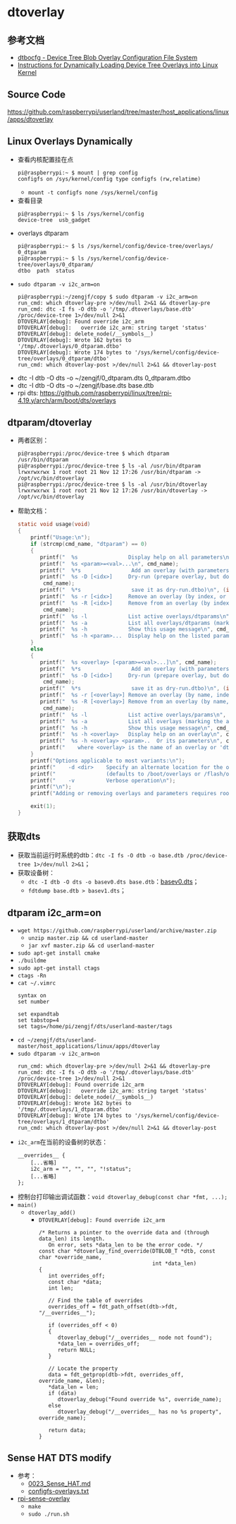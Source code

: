 # dtoverlay

## 参考文档

* [dtbocfg - Device Tree Blob Overlay Configuration File System](https://github.com/ikwzm/dtbocfg)
* [Instructions for Dynamically Loading Device Tree Overlays into Linux Kernel](https://www.96boards.org/documentation/consumer/dragonboard/dragonboard410c/guides/dt-overlays.md.html)

## Source Code

https://github.com/raspberrypi/userland/tree/master/host_applications/linux/apps/dtoverlay

## Linux Overlays Dynamically

* 查看内核配置挂在点
  ```
  pi@raspberrypi:~ $ mount | grep config
  configfs on /sys/kernel/config type configfs (rw,relatime)
  ```
  * `mount -t configfs none /sys/kernel/config`
* 查看目录 
  ```
  pi@raspberrypi:~ $ ls /sys/kernel/config
  device-tree  usb_gadget
  ```
* overlays dtparam 
  ```
  pi@raspberrypi:~ $ ls /sys/kernel/config/device-tree/overlays/
  0_dtparam
  pi@raspberrypi:~ $ ls /sys/kernel/config/device-tree/overlays/0_dtparam/
  dtbo  path  status
  ```
* `sudo dtparam -v i2c_arm=on`
  ```
  pi@raspberrypi:~/zengjf/copy $ sudo dtparam -v i2c_arm=on
  run_cmd: which dtoverlay-pre >/dev/null 2>&1 && dtoverlay-pre
  run_cmd: dtc -I fs -O dtb -o '/tmp/.dtoverlays/base.dtb' /proc/device-tree 1>/dev/null 2>&1
  DTOVERLAY[debug]: Found override i2c_arm
  DTOVERLAY[debug]:   override i2c_arm: string target 'status'
  DTOVERLAY[debug]: delete_node(/__symbols__)
  DTOVERLAY[debug]: Wrote 162 bytes to '/tmp/.dtoverlays/0_dtparam.dtbo'
  DTOVERLAY[debug]: Wrote 174 bytes to '/sys/kernel/config/device-tree/overlays/0_dtparam/dtbo'
  run_cmd: which dtoverlay-post >/dev/null 2>&1 && dtoverlay-post
  ```
* dtc -I dtb -O dts -o ~/zengjf/0_dtparam.dts 0_dtparam.dtbo
* dtc -I dtb -O dts -o ~/zengjf/base.dts base.dtb
* rpi dts: https://github.com/raspberrypi/linux/tree/rpi-4.19.y/arch/arm/boot/dts/overlays

## dtparam/dtoverlay

* 两者区别：
  ```Shell
  pi@raspberrypi:/proc/device-tree $ which dtparam
  /usr/bin/dtparam
  pi@raspberrypi:/proc/device-tree $ ls -al /usr/bin/dtparam
  lrwxrwxrwx 1 root root 21 Nov 12 17:26 /usr/bin/dtparam -> /opt/vc/bin/dtoverlay
  pi@raspberrypi:/proc/device-tree $ ls -al /usr/bin/dtoverlay
  lrwxrwxrwx 1 root root 21 Nov 12 17:26 /usr/bin/dtoverlay -> /opt/vc/bin/dtoverlay
  ```
* 帮助文档：
  ```C
  static void usage(void)
  {
      printf("Usage:\n");
      if (strcmp(cmd_name, "dtparam") == 0)
      {
         printf("  %s                Display help on all parameters\n", cmd_name);
         printf("  %s <param>=<val>...\n", cmd_name);
         printf("  %*s                Add an overlay (with parameters)\n", (int)strlen(cmd_name), "");
         printf("  %s -D [<idx>]     Dry-run (prepare overlay, but don't apply -\n",
  	      cmd_name);
         printf("  %*s                save it as dry-run.dtbo)\n", (int)strlen(cmd_name), "");
         printf("  %s -r [<idx>]     Remove an overlay (by index, or the last)\n", cmd_name);
         printf("  %s -R [<idx>]     Remove from an overlay (by index, or all)\n",
  	      cmd_name);
         printf("  %s -l             List active overlays/dtparams\n", cmd_name);
         printf("  %s -a             List all overlays/dtparams (marking the active)\n", cmd_name);
         printf("  %s -h             Show this usage message\n", cmd_name);
         printf("  %s -h <param>...  Display help on the listed parameters\n", cmd_name);
      }
      else
      {
         printf("  %s <overlay> [<param>=<val>...]\n", cmd_name);
         printf("  %*s                Add an overlay (with parameters)\n", (int)strlen(cmd_name), "");
         printf("  %s -D [<idx>]     Dry-run (prepare overlay, but don't apply -\n",
  	      cmd_name);
         printf("  %*s                save it as dry-run.dtbo)\n", (int)strlen(cmd_name), "");
         printf("  %s -r [<overlay>] Remove an overlay (by name, index or the last)\n", cmd_name);
         printf("  %s -R [<overlay>] Remove from an overlay (by name, index or all)\n",
  	      cmd_name);
         printf("  %s -l             List active overlays/params\n", cmd_name);
         printf("  %s -a             List all overlays (marking the active)\n", cmd_name);
         printf("  %s -h             Show this usage message\n", cmd_name);
         printf("  %s -h <overlay>   Display help on an overlay\n", cmd_name);
         printf("  %s -h <overlay> <param>..  Or its parameters\n", cmd_name);
         printf("    where <overlay> is the name of an overlay or 'dtparam' for dtparams\n");
      }
      printf("Options applicable to most variants:\n");
      printf("    -d <dir>    Specify an alternate location for the overlays\n");
      printf("                (defaults to /boot/overlays or /flash/overlays)\n");
      printf("    -v          Verbose operation\n");
      printf("\n");
      printf("Adding or removing overlays and parameters requires root privileges.\n");
  
      exit(1);
  }
  ```

## 获取dts

* 获取当前运行时系统的dtb：`dtc -I fs -O dtb -o base.dtb /proc/device-tree 1>/dev/null 2>&1`；
* 获取设备树：
  * `dtc -I dtb -O dts -o basev0.dts base.dtb`：[basev0.dts](refers/basev0.dts)；
  * `fdtdump base.dtb > basev1.dts`；

## dtparam i2c_arm=on

* `wget https://github.com/raspberrypi/userland/archive/master.zip`
  * `unzip master.zip && cd userland-master`
  * `jar xvf master.zip && cd userland-master`
* `sudo apt-get install cmake`
* `./buildme`
* `sudo apt-get install ctags`
* `ctags -Rn`
* `cat ~/.vimrc`
  ```vimrc
  syntax on
  set number
  
  set expandtab
  set tabstop=4
  set tags=/home/pi/zengjf/dts/userland-master/tags
  ```
* `cd ~/zengjf/dts/userland-master/host_applications/linux/apps/dtoverlay`
* `sudo dtparam -v i2c_arm=on`
  ```
  run_cmd: which dtoverlay-pre >/dev/null 2>&1 && dtoverlay-pre
  run_cmd: dtc -I fs -O dtb -o '/tmp/.dtoverlays/base.dtb' /proc/device-tree 1>/dev/null 2>&1
  DTOVERLAY[debug]: Found override i2c_arm
  DTOVERLAY[debug]:   override i2c_arm: string target 'status'
  DTOVERLAY[debug]: delete_node(/__symbols__)
  DTOVERLAY[debug]: Wrote 162 bytes to '/tmp/.dtoverlays/1_dtparam.dtbo'
  DTOVERLAY[debug]: Wrote 174 bytes to '/sys/kernel/config/device-tree/overlays/1_dtparam/dtbo'
  run_cmd: which dtoverlay-post >/dev/null 2>&1 && dtoverlay-post
  ```
* `i2c_arm`在当前的设备树的状态：
  ```
  __overrides__ {
      [...省略]
      i2c_arm = "", "", "", "!status";
      [...省略]
  };
  ```
* 控制台打印输出调试函数：`void dtoverlay_debug(const char *fmt, ...);`
* `main()`
  * `dtoverlay_add()`
    * `DTOVERLAY[debug]: Found override i2c_arm`
      ```
      /* Returns a pointer to the override data and (through data_len) its length.
         On error, sets *data_len to be the error code. */
      const char *dtoverlay_find_override(DTBLOB_T *dtb, const char *override_name,
                                          int *data_len)
      {
         int overrides_off;
         const char *data;
         int len;
  
         // Find the table of overrides
         overrides_off = fdt_path_offset(dtb->fdt, "/__overrides__");
  
         if (overrides_off < 0)
         {
            dtoverlay_debug("/__overrides__ node not found");
            *data_len = overrides_off;
            return NULL;
         }
  
         // Locate the property
         data = fdt_getprop(dtb->fdt, overrides_off, override_name, &len);
         *data_len = len;
         if (data)
            dtoverlay_debug("Found override %s", override_name);
         else
            dtoverlay_debug("/__overrides__ has no %s property", override_name);
  
         return data;
      }
      ```

## Sense HAT DTS modify

* 参考：
  * [0023_Sense_HAT.md](0023_Sense_HAT.md)
  * [configfs-overlays.txt](https://github.com/Xilinx/linux-xlnx/blob/master/Documentation/devicetree/configfs-overlays.txt)
* [rpi-sense-overlay](https://github.com/ZengjfOS/RaspberryPi/tree/rpi-sense-overlay)
  * `make`
  * `sudo ./run.sh`